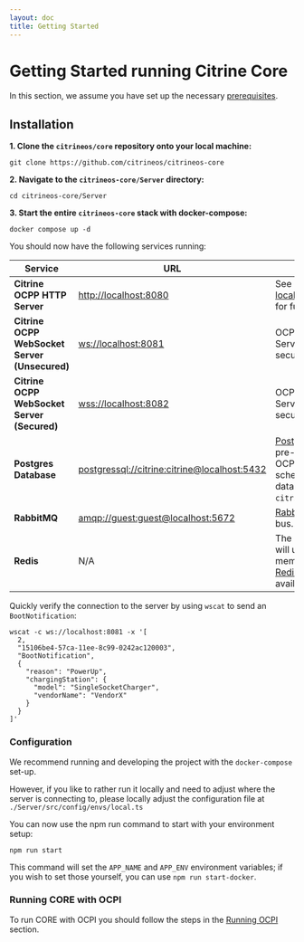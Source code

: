 ```yaml
---
layout: doc
title: Getting Started
---
```


# Getting Started running Citrine Core

In this section, we assume you have set up the necessary [prerequisites](prerequisites.md).

## Installation

**1. Clone the `citrineos/core` repository onto your local machine:**

    git clone https://github.com/citrineos/citrineos-core

**2. Navigate to the `citrineos-core/Server` directory:**

    cd citrineos-core/Server

**3. Start the entire `citrineos-core` stack with docker-compose:**

    docker compose up -d

You should now have the following services running:

| Service                                       | URL                                                                                          | Description                                                                                                                                  |
|-----------------------------------------------|----------------------------------------------------------------------------------------------|----------------------------------------------------------------------------------------------------------------------------------------------|
| **Citrine OCPP HTTP Server**                  | [http://localhost:8080](http://localhost:8080)                                               | See [localhost:8080/docs](http://localhost:8080/docs) for full details.                                                                      |
| **Citrine OCPP WebSocket Server (Unsecured)** | [ws://localhost:8081](ws://localhost:8081)                                                   | OCPP WebSocket Server running security profile 0.                                                                                            |
| **Citrine OCPP WebSocket Server (Secured)**   | [wss://localhost:8082](wss://localhost:8082)                                                 | OCPP WebSocket Server running security profile 1.                                                                                            |
| **Postgres Database**                         | [postgressql://citrine:citrine@localhost:5432](postgressql://citrine:citrine@localhost:5432) | [Postgres Database](https://www.postgresql.org) pre-seeded with OCPP 2.0.1 schemas. The database is named `citrine`.            |
| **RabbitMQ**                                  | [amqp://guest:guest@localhost:5672](amqp://guest:guest@localhost:5672)                       | [RabbitMQ](http://rabbitmq.com) message bus.                                                                                                 |
| **Redis**                                     | N/A                                                                                          | The default settings will use an in-memory cache but a [Redis](https://redis.io/) instance is available to use.                                                        |

Quickly verify the connection to the server by using `wscat` to send an `BootNotification`:
```
wscat -c ws://localhost:8081 -x '[
  2,
  "15106be4-57ca-11ee-8c99-0242ac120003",
  "BootNotification",
  {
    "reason": "PowerUp",
    "chargingStation": {
      "model": "SingleSocketCharger",
      "vendorName": "VendorX"
    }
  }
]'
```

### Configuration

We recommend running and developing the project with the `docker-compose` set-up.

However, if you like to rather run it locally and need to adjust where the server is connecting to, please locally adjust the configuration file at `./Server/src/config/envs/local.ts`

You can now use the npm run command to start with your environment setup:

```shell
npm run start
```

This command will set the `APP_NAME` and `APP_ENV` environment variables; if you wish to set those yourself, you can use `npm run start-docker`.

### Running CORE with OCPI
To run CORE with OCPI you should follow the steps in the [Running OCPI](running-ocpi.md) section.
